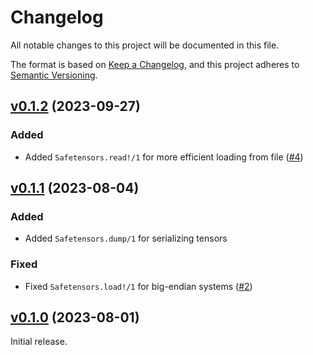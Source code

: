 # Changelog

All notable changes to this project will be documented in this file.

The format is based on [Keep a Changelog](https://keepachangelog.com/en/1.0.0/),
and this project adheres to [Semantic Versioning](https://semver.org/spec/v2.0.0.html).

## [v0.1.2](https://github.com/elixir-nx/safetensors/tree/v0.1.2) (2023-09-27)

### Added

- Added `Safetensors.read!/1` for more efficient loading from file ([#4](https://github.com/elixir-nx/safetensors/pull/4))

## [v0.1.1](https://github.com/elixir-nx/safetensors/tree/v0.1.1) (2023-08-04)

### Added

- Added `Safetensors.dump/1` for serializing tensors

### Fixed

- Fixed `Safetensors.load!/1` for big-endian systems ([#2](https://github.com/elixir-nx/safetensors/pull/2))

## [v0.1.0](https://github.com/elixir-nx/safetensors/tree/v0.1.0) (2023-08-01)

Initial release.
